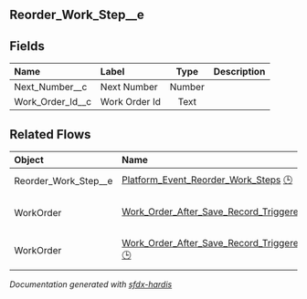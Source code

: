 ## Reorder_Work_Step__e

<!-- Object description -->

## Fields

| Name      | Label | Type | Description |
| :-------- | :---- | :--: | :---------- | 
| Next_Number__c | Next Number | Number | <!-- --> |
| Work_Order_Id__c | Work Order Id | Text | <!-- --> |


## Related Flows

| Object | Name      | Type | Description |
| :----  | :-------- | :--: | :---------- | 
| Reorder_Work_Step__e | [Platform_Event_Reorder_Work_Steps](../flows/Platform_Event_Reorder_Work_Steps.md) [🕒](../flows/Platform_Event_Reorder_Work_Steps-history.md) |  Platform Event | <!-- --> |
| WorkOrder | [Work_Order_After_Save_Record_Triggered_Add_WOL_As_Work_Steps](../flows/Work_Order_After_Save_Record_Triggered_Add_WOL_As_Work_Steps.md) [🕒](../flows/Work_Order_After_Save_Record_Triggered_Add_WOL_As_Work_Steps-history.md) |  Record After Save | <!-- --> |
| WorkOrder | [Work_Order_After_Save_Record_Triggered_Extra_Work_Add_WOL_As_Work_Steps](../flows/Work_Order_After_Save_Record_Triggered_Extra_Work_Add_WOL_As_Work_Steps.md) [🕒](../flows/Work_Order_After_Save_Record_Triggered_Extra_Work_Add_WOL_As_Work_Steps-history.md) |  Record After Save | <!-- --> |






_Documentation generated with [sfdx-hardis](https://sfdx-hardis.cloudity.com)_
